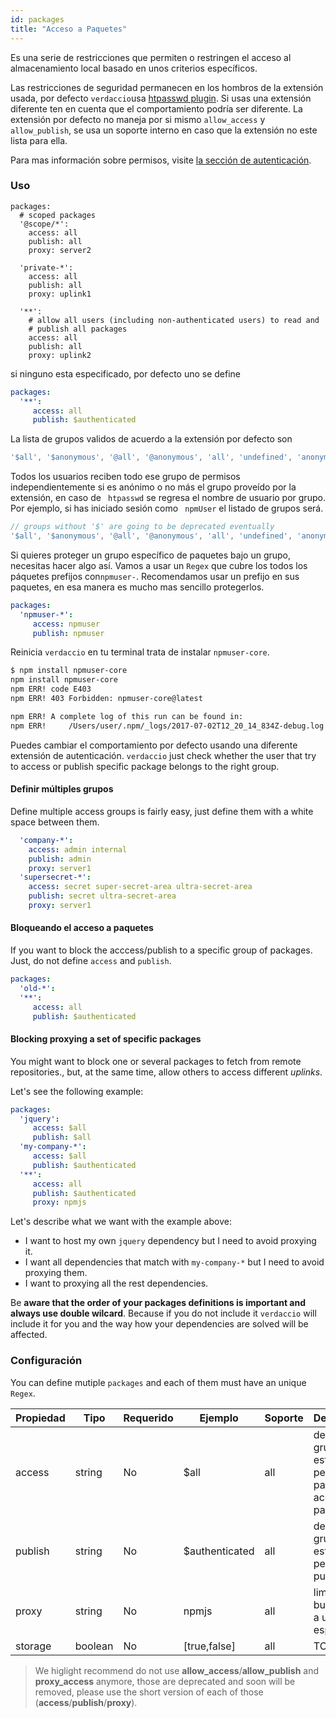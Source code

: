 ```yaml
---
id: packages
title: "Acceso a Paquetes"
---
```

Es una serie de restricciones que permiten o restringen el acceso al almacenamiento local basado en unos criterios específicos.

Las restricciones de seguridad permanecen en los hombros de la extensión usada, por defecto `verdaccio`usa [htpasswd plugin](https://github.com/verdaccio/verdaccio-htpasswd). Si usas una extensión diferente ten en cuenta que el comportamiento podría ser diferente. La extensión por defecto no maneja por si mismo `allow_access` y `allow_publish`, se usa un soporte interno en caso que la extensión no este lista para ella.

Para mas información sobre permisos, visite [la sección de autenticación](auth.md).

### Uso

```yalm
packages:
  # scoped packages
  '@scope/*':
    access: all
    publish: all
    proxy: server2

  'private-*':
    access: all
    publish: all
    proxy: uplink1

  '**':
    # allow all users (including non-authenticated users) to read and
    # publish all packages
    access: all
    publish: all
    proxy: uplink2
```

si ninguno esta especificado, por defecto uno se define

```yaml
packages:
  '**':
     access: all
     publish: $authenticated
```

La lista de grupos validos de acuerdo a la extensión por defecto son

```js
'$all', '$anonymous', '@all', '@anonymous', 'all', 'undefined', 'anonymous'
```

Todos los usuarios reciben todo ese grupo de permisos independientemente si es anónimo o no más el grupo proveído por la extensión, en caso de ` htpasswd` se regresa el nombre de usuario por grupo. Por ejemplo, si has iniciado sesión como ` npmUser` el listado de grupos será.

```js
// groups without '$' are going to be deprecated eventually
'$all', '$anonymous', '@all', '@anonymous', 'all', 'undefined', 'anonymous', 'npmUser'
```

Si quieres proteger un grupo específico de paquetes bajo un grupo, necesitas hacer algo así. Vamos a usar un `Regex` que cubre los todos los páquetes prefijos con`npmuser-`. Recomendamos usar un prefijo en sus paquetes, en esa manera es mucho mas sencillo protegerlos.

```yaml
packages:
  'npmuser-*':
     access: npmuser
     publish: npmuser
```

Reinicia `verdaccio` en tu terminal trata de instalar `npmuser-core`.

```bash
$ npm install npmuser-core
npm install npmuser-core
npm ERR! code E403
npm ERR! 403 Forbidden: npmuser-core@latest

npm ERR! A complete log of this run can be found in:
npm ERR!     /Users/user/.npm/_logs/2017-07-02T12_20_14_834Z-debug.log
```

Puedes cambiar el comportamiento por defecto usando una diferente extensión de autenticación. `verdaccio` just check whether the user that try to access or publish specific package belongs to the right group.

#### Definir múltiples grupos

Define multiple access groups is fairly easy, just define them with a white space between them.

```yaml
  'company-*':
    access: admin internal
    publish: admin
    proxy: server1
  'supersecret-*':
    access: secret super-secret-area ultra-secret-area
    publish: secret ultra-secret-area
    proxy: server1

```

#### Bloqueando el acceso a paquetes

If you want to block the acccess/publish to a specific group of packages. Just, do not define `access` and `publish`.

```yaml
packages:
  'old-*':
  '**':
     access: all
     publish: $authenticated
```

#### Blocking proxying a set of specific packages

You might want to block one or several packages to fetch from remote repositories., but, at the same time, allow others to access different *uplinks*.

Let's see the following example:

```yaml
packages:
  'jquery':
     access: $all
     publish: $all
  'my-company-*':
     access: $all
     publish: $authenticated     
  '**':
     access: all
     publish: $authenticated
     proxy: npmjs         
```

Let's describe what we want with the example above:

* I want to host my own `jquery` dependency but I need to avoid proxying it.
* I want all dependencies that match with `my-company-*` but I need to avoid proxying them.
* I want to proxying all the rest dependencies.

Be **aware that the order of your packages definitions is important and always use double wilcard**. Because if you do not include it `verdaccio` will include it for you and the way how your dependencies are solved will be affected.

### Configuración

You can define mutiple `packages` and each of them must have an unique `Regex`.

| Propiedad | Tipo    | Requerido | Ejemplo        | Soporte | Descripción                                                |
| --------- | ------- | --------- | -------------- | ------- | ---------------------------------------------------------- |
| access    | string  | No        | $all           | all     | define que grupos estan permitidos para acceder al paquete |
| publish   | string  | No        | $authenticated | all     | defini que grupos estan permitidos a publicar              |
| proxy     | string  | No        | npmjs          | all     | limita las busquedas a un uplink específico                |
| storage   | boolean | No        | [true,false]   | all     | TODO                                                       |

> We higlight recommend do not use **allow_access**/**allow_publish** and **proxy_access** anymore, those are deprecated and soon will be removed, please use the short version of each of those (**access**/**publish**/**proxy**).